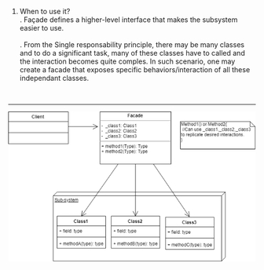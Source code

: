 1. When to use it? 
<br>. Façade defines a higher-level interface that makes the subsystem easier to use.</br>
<br>. From the Single responsability principle, there may be many classes and to do a significant task, many of these classes have to called and the interaction becomes quite comples. In such scenario, one may create a facade that exposes specific behaviors/interaction of all these independant classes.</br>


<br><hr><img src="../images/Facade.png"></br></hr>